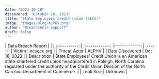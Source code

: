 ```yaml
---
date: "2023-10-18"
discovered: "October 18, 2023"
title: "State Employees Credit Union (SECU)"
image: "images/blog/ALPHV.png"
author: "Breachsense Support"
draft: false
---
```


| Data Breach Report           |              | 
| :-----------: | :-------------:     |:-------------:    | :-----:|
| Victim      | ncsecu.org      | 
| Threat Actor      | ALPHV      | 
| Date Discovered      | Oct 18, 2023      | 
| Description      | State Employees' Credit Union is an American state-chartered credit union headquartered in Raleigh, North Carolina regulated under the authority of the Credit Union Division of the North Carolina Department of Commerce.      | 
| Leak Size      | Unknown      | 

